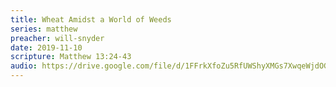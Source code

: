 ```yaml
---
title: Wheat Amidst a World of Weeds
series: matthew
preacher: will-snyder
date: 2019-11-10
scripture: Matthew 13:24-43
audio: https://drive.google.com/file/d/1FFrkXfoZu5RfUWShyXMGs7XwqeWjdOG7/view
---
```

